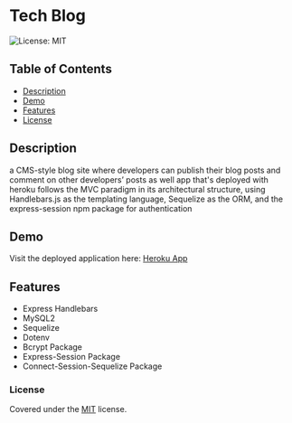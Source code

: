 # Tech Blog

![License: MIT](https://img.shields.io/badge/License-MIT-yellow.svg)

## Table of Contents

- [Description](#description)
- [Demo](#demo)
- [Features](#features)
- [License](#license)

## Description

a CMS-style blog site where developers can publish their blog posts and comment on other developers’ posts as well
app that's deployed with heroku follows the MVC paradigm in its architectural structure, using Handlebars.js as the templating language, Sequelize as the ORM, and the express-session npm package for authentication

## Demo

<!-- Screenshot: -->
Visit the deployed application here: [Heroku App](https://tech-blog-briggs.herokuapp.com/)

## Features

* Express Handlebars
* MySQL2
* Sequelize
* Dotenv
* Bcrypt Package
* Express-Session Package
* Connect-Session-Sequelize Package

### License

Covered under the [MIT](license.txt) license.

<!-- REMAINING TO-DOs:

WHEN I enter a comment and click on the submit button while signed in
THEN the comment is saved and the post is updated to display the comment, the comment creator’s username, and the date created

* Application resembles the mock-up functionality provided in the homework instructions.
* Repository follows best practices for class/id naming conventions, indentation, quality comments, etc.
* Repository contains quality readme file with description, screenshot, and link to deployed application. -->